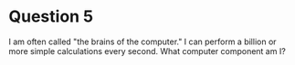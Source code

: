 # Question 5
I am often called "the brains of the computer." I can perform a
billion or more simple calculations every second.
What computer component am I?